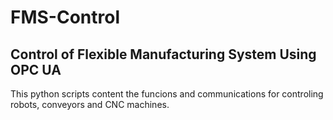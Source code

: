 # FMS-Control
## Control of Flexible Manufacturing System Using OPC UA

This python scripts content the funcions and communications for controling robots, conveyors and CNC machines.

